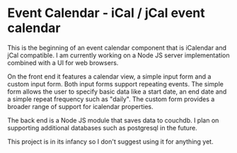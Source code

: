# Event Calendar - iCal / jCal event calendar

This is the beginning of an event calendar component that is iCalendar and jCal compatible. I am currently working on a Node JS server implementation combined with a UI for web browsers. 

On the front end it features a calendar view, a simple input form and a custom input form. Both input forms support repeating events. The simple form allows the user to specify basic data like a start date, an end date and a simple repeat frequency such as "daily". The custom form provides a broader range of support for icalendar properties.

The back end is a Node JS module that saves data to couchdb. I plan on supporting additional databases such as postgresql in the future.

This project is in its infancy so I don't suggest using it for anything yet.

